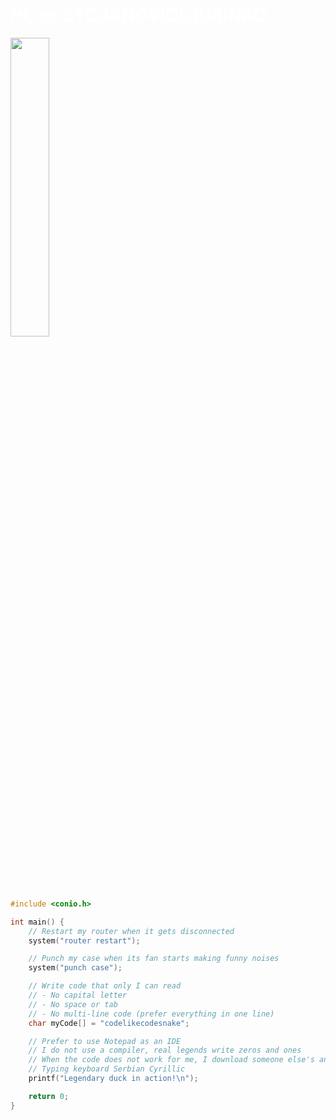 <h1 style="color:white;">Hi, im STOJANOVICLJUBINKO</h1>
<img src="https://i.imgur.com/36zsqKT.gif" data-canonical-src="https://i.imgur.com/36zsqKT.gif" height="35%" />

              
```c
#include <conio.h>

int main() {
    // Restart my router when it gets disconnected
    system("router restart");

    // Punch my case when its fan starts making funny noises
    system("punch case");

    // Write code that only I can read
    // - No capital letter
    // - No space or tab
    // - No multi-line code (prefer everything in one line)
    char myCode[] = "codelikecodesnake";

    // Prefer to use Notepad as an IDE
    // I do not use a compiler, real legends write zeros and ones
    // When the code does not work for me, I download someone else's and upload it to GitHub
    // Typing keyboard Serbian Cyrillic
    printf("Legendary duck in action!\n");

    return 0;
}
```

